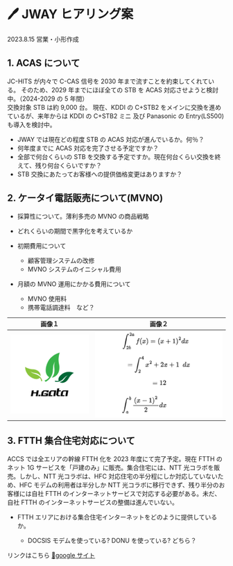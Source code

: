 # 🖊️ JWAY ヒアリング案

2023.8.15 営業・小形作成

## 1. ACAS について

JC-HITS が内々で C-CAS 信号を 2030 年まで流すことを約束してくれている。
そのため、2029 年までにほぼ全ての STB を ACAS 対応させようと検討中。（2024-2029 の 5 年間）  
交換対象 STB は約 9,000 台。
現在、KDDI の C+STB2 をメインに交換を進めているが、来年からは KDDI の C+STB2 ミニ 及び Panasonic の Entry(LS500)も導入を検討中。

- JWAY では現在どの程度 STB の ACAS 対応が進んでいるか。何％？
- 何年度までに ACAS 対応を完了させる予定ですか？
- 全部で何台くらいの STB を交換する予定ですか。現在何台くらい交換を終えて、残り何台くらいですか？
- STB 交換にあたってお客様への提供価格変更はありますか？

## 2. ケータイ電話販売について(MVNO)

- 採算性について。薄利多売の MVNO の商品戦略
- どれくらいの期間で黒字化を考えているか
- 初期費用について
  - 顧客管理システムの改修
  - MVNO システムのイニシャル費用
- 月額の MVNO 運用にかかる費用について

  - MVNO 使用料
  - 携帯電話調達料　など？

|            画像１             |                画像２                |
| :---------------------------: | :----------------------------------: |
| ![ロゴ](./img/hgata_logo.png) | ![数式](./img/shiki_samp.drawio.png) |

## 3. FTTH 集合住宅対応について

ACCS では全エリアの幹線 FTTH 化を 2023 年度にて完了予定。現在 FTTH のネット 1G サービスを「戸建のみ」に販売。集合住宅には、NTT 光コラボを販売。しかし、NTT 光コラボは、HFC 対応住宅の半分程にしか対応していないため、HFC モデムの利用者は半分しか NTT 光コラボに移行できず、残り半分のお客様には自社 FTTH のインターネットサービスで対応する必要がある。未だ、自社 FTTH のインターネットサービスの整備は進んでいない。

- FTTH エリアにおける集合住宅インターネットをどのように提供しているか。

  - DOCSIS モデムを使っている? DONU を使っている? どちら？

リンクはこちら [🔗google サイト](https://www.google.co.jp/)
